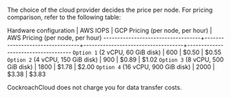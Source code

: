 The choice of the cloud provider decides the price per node. For pricing comparison, refer to the following table:

 Hardware configuration            | AWS IOPS                        | GCP Pricing (per node, per hour)	  | AWS Pricing (per node, per hour) 
-----------------------------------+---------------------------------+------------------------------------+------------------------------------
`Option 1` (2 vCPU, 60 GiB disk)   | 600	                           | $0.50	                            | $0.55
`Option 2` (4 vCPU, 150 GiB disk)  | 900	                           | $0.89                            	| $1.02
`Option 3` (8 vCPU, 500 GiB disk)  | 1800	                           | $1.78                              | $2.00
`Option 4` (16 vCPU, 900 GiB disk) | 2000	                           | $3.38                              | $3.83

CockroachCloud does not charge you for data transfer costs.
